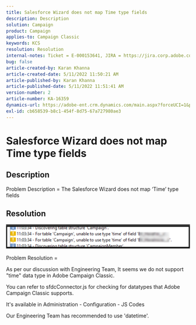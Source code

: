 ```yaml
---
title: Salesforce Wizard does not map Time type fields
description: Description
solution: Campaign
product: Campaign
applies-to: Campaign Classic
keywords: KCS
resolution: Resolution
internal-notes: Ticket = E-000153641, JIRA = https://jira.corp.adobe.com/browse/NEO-27340
bug: false
article-created-by: Karan Khanna
article-created-date: 5/11/2022 11:50:21 AM
article-published-by: Karan Khanna
article-published-date: 5/11/2022 11:51:41 AM
version-number: 2
article-number: KA-16359
dynamics-url: https://adobe-ent.crm.dynamics.com/main.aspx?forceUCI=1&pagetype=entityrecord&etn=knowledgearticle&id=ac68d686-20d1-ec11-a7b5-00224809c556
exl-id: cb658539-b8c1-454f-8d75-67a727980ae3
---
```

# Salesforce Wizard does not map Time type fields

## Description


Problem Description = The Salesforce Wizard does not map ‘Time’ type fields


## Resolution




![](assets/29c6e2ab-20d1-ec11-a7b5-00224809c556.png)



Problem Resolution =

As per our discussion with Engineering Team, It seems we do not support "time" data type in Adobe Campaign Classic.

You can refer to sfdcConnector.js for checking for datatypes that Adobe Campaign Classic supports.

It's available in Administration - Configuration - JS Codes

Our Engineering Team has recommended to use 'datetime'.

